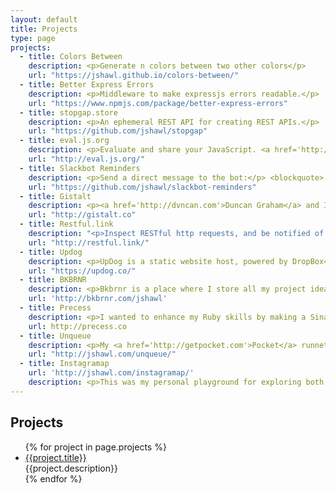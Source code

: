 ```yaml
---
layout: default
title: Projects
type: page
projects:
  - title: Colors Between
    description: <p>Generate n colors between two other colors</p>
    url: "https://jshawl.github.io/colors-between/"
  - title: Better Express Errors
    description: <p>Middleware to make expressjs errors readable.</p>
    url: "https://www.npmjs.com/package/better-express-errors"
  - title: stopgap.store
    description: <p>An ephemeral REST API for creating REST APIs.</p>
    url: "https://github.com/jshawl/stopgap"
  - title: eval.js.org
    description: <p>Evaluate and share your JavaScript. <a href='http://eval.js.org/#/12/0'>View an Example</a></p>
    url: "http://eval.js.org/"
  - title: Slackbot Reminders
    description: <p>Send a direct message to the bot:</p> <blockquote> <p>Walk the dog; at 5pm</p> </blockquote> <p>Everything before the ";" is the reminder. Everything after the semi-colon is when the reminder will be sent back.  The complete list of available time descriptions can be found here - <a href="https://github.com/mojombo/chronic#examples">https://github.com/mojombo/chronic#examples</a></p> <p>The bot will reply with your reminder at the specified time via direct message.</p>
    url: "https://github.com/jshawl/slackbot-reminders"
  - title: Gistalt
    description: <p><a href='http://dvncan.com'>Duncan Graham</a> and I built a beautiful interface to create and edit GitHub gists.</p>
    url: "http://gistalt.co"
  - title: Restful.link
    description: "<p>Inspect RESTful http requests, and be notified of new requests via websockets!</p>"
    url: "http://restful.link/"
  - title: Updog
    description: <p>UpDog is a static website host, powered by DropBox</p>
    url: "https://updog.co/"
  - title: BKBRNR
    description: <p>Bkbrnr is a place where I store all my project ideas. Some are just thoughts, others have repos and code, and a few are even deployed.</p>
    url: 'http://bkbrnr.com/jshawl'
  - title: Precess
    description: <p>I wanted to enhance my Ruby skills by making a Sinatra app, so I built my own real-time Sass (and Less) compiler after listening to the server architecture talk on the <a href='http://blog.codepen.io/radio/'>Codepen radio</a>.</p> <p> The application sits behind an Nginx reverse proxy to the Unicorn server. In order to compile Less, requests are made to an express app listening for compile requests.  </p>
    url: http://precess.co
  - title: Unqueue
    description: <p>My <a href='http://getpocket.com'>Pocket</a> runneth over, and I needed a one click solution to mark all of the items in my queue as read. There wasn't one, so I rolled my own with the Pocket API. <a href="http://jshawl.com/unqueue/">Check it out!</a></p>
    url: "http://jshawl.com/unqueue/"
  - title: Instagramap
    url: 'http://jshawl.com/instagramap/'
    description: <p>This was my personal playground for exploring both the Instagram and Google Maps API's. It pulls in recent photos taken in DC and pins them on a google map.</p> <p>I wanted to recreate the in-app exploratory experience of visualizing a collection of photos.</p>
---
```



<div class="wrapper projects">
    <h2>Projects</h2>
    <ul>
      {% for project in page.projects %}
	<li>
	  <a href='{{project.url}}'>{{project.title}}</a>
	  <div class='description'>{{project.description}}</div>
	</li>
      {% endfor %}
    </ul>
</div><!-- wrapper -->
<script src="/js/recent-commits.js"></script>
